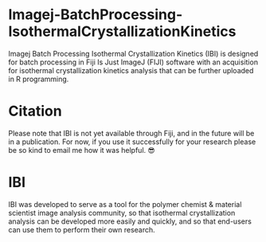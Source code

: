 # Imagej-BatchProcessing-IsothermalCrystallizationKinetics
Imagej Batch Processing Isothermal Crystallization Kinetics (IBI) is designed for batch processing in Fiji Is Just ImageJ (FIJI) software with an acquisition for isothermal crystallization kinetics analysis that can be further uploaded in R programming.
# Citation
Please note that IBI is not yet available through Fiji, and in the future will be in a publication. For now, if you use it successfully for your research please be so kind to email me how it was helpful. 😎
# 
#
# IBI
IBI was developed to serve as a tool for the polymer chemist & material scientist image analysis community, so that isothermal crystallization analysis can be developed more easily and quickly, and so that end-users can use them to perform their own research.
